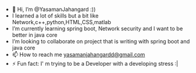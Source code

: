 - 👋 Hi, I’m @YasamanJahangard :))
- I learned a lot of skills but a bit like Network,c++,python,HTML,CSS,matlab
- I’m currently learning spring boot,  Network security and I want to be better in java core
- I’m looking to collaborate on project that is writing with spring boot and java core
- 📫 How to reach me yasamanjahangardd@gmail.com
- ⚡ Fun fact: I' m trying to be a Developer  with a developing stress :|
  

<!---
YasamanJahangard/YasamanJahangard is a ✨ special ✨ repository because its `README.md` (this file) appears on your GitHub profile.
You can click the Preview link to take a look at your changes.
--->
